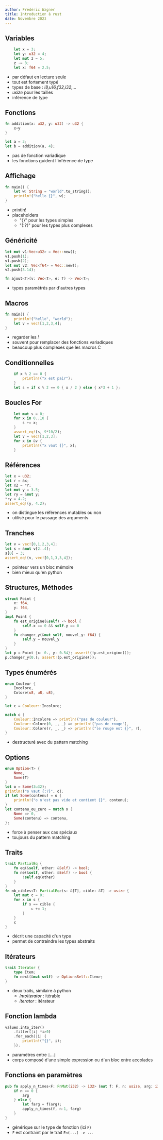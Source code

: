 ```yaml
---
author: Frédéric Wagner
title: Introduction à rust
date: Novembre 2023
---
```


## Variables

```rust
    let x = 3;
    let y: u32 = 4;
    let mut z = 5;
    z -= 3;
    let x: f64 = 2.5;
```
- par défaut en lecture seule
- tout est fortement typé
- types de base : *i8,u16,f32,i32*,...
- *usize* pour les tailles
- inférence de type

## Fonctions

```rust
fn addition(x: u32, y: u32) -> u32 {
    x+y
}

let a = 3;
let b = addition(a, 4);
```

- pas de fonction variadique
- les fonctions guident l'inférence de type

## Affichage

```rust
fn main() {
    let w: String = "world".to_string();
    println!("hello {}", w);
}
```

- println!
- placeholders
    - "{}" pour les types simples
    - "{:?}" pour les types plus complexes

## Généricité

```rust
let mut v1:Vec<u32> = Vec::new();
v1.push(1);
v1.push(2);
let mut v2: Vec<f64> = Vec::new();
v2.push(3.14);

fn ajout<T>(v: Vec<T>, e: T) -> Vec<T>;
```
- types paramétrés par d'autres types

## Macros

```rust
fn main() {
    println!("hello", "world");
    let v = vec![1,2,3,4];
}
```

- regarder les *!*
- souvent pour remplacer des fonctions variadiques
- beaucoup plus complexes que les macros C

## Conditionnelles

```rust
    if x % 2 == 0 {
        println!("x est pair");
    }
    let s = if x % 2 == 0 { x / 2 } else { x*3 + 1 };
```

## Boucles For

```rust
    let mut s = 0;
    for x in 0..10 {
        s += x;
    }
    assert_eq!(s, 9*10/2);
    let v = vec![1,2,3];
    for x in &v {
        println!("x vaut {}", x);
    }
```

## Références

```rust
let x = u32;
let r = &x;
let x2 = *r;
let mut y = 3.5;
let ry = &mut y;
*ry = 4.2;
assert_eq!(y, 4.2);
```

- on distingue les références mutables ou non 
- utilisé pour le passage des arguments

## Tranches

```rust
let v = vec![0,1,2,3,4];
let s = &mut v[2..4];
s[0] = 3;
assert_eq!(v, vec![0,1,3,3,4]);
```
- pointeur vers un bloc mémoire
- bien mieux qu'en python

## Structures, Méthodes

```rust
struct Point {
    x: f64,
    y: f64,
}
impl Point {
    fn est_origine(&self) -> bool {
        self.x == 0 && self.y == 0
    }
    fn changer_y(&mut self, nouvel_y: f64) {
        self.y = nouvel_y
    }
}
let p = Point {x: 0., y: 0.54}; assert!(!p.est_origine());
p.changer_y(0.); assert!(p.est_origine());
```

## Types énumérés

```rust
enum Couleur {
    Incolore,
    Colore(u8, u8, u8),
}

let c = Couleur::Incolore;

match c {
    Couleur::Incolore => println!("pas de couleur"),
    Couleur::Colore(0, _, _) => println!("pas de rouge"),
    Couleur::Colore(r, _, _) => println!("le rouge est {}", r),
}

```

- destructuré avec du pattern matching

## Options

```rust
enum Option<T> {
    None,
    Some(T)
}
let o = Some(3u32);
println!("o vaut {:?}", o);
if let Some(contenu) = o {
    println!("o n'est pas vide et contient {}", contenu);
}
let contenu_ou_zero = match o {
    None => 0, 
    Some(contenu) => contenu,
};
```

- force à penser aux cas spéciaux
- toujours du pattern matching

## Traits

```rust
trait PartialEq {
    fn eq(&self, other: &Self) -> bool;
    fn ne(&self, other: &Self) -> bool {
        !self.eq(other)
    }
}
fn nb_cibles<T: PartialEq>(s: &[T], cible: &T) -> usize {
    let mut c = 0;
    for x in s {
        if s == cible {
            c += 1;
        }
    }
    c
}
```

- décrit une capacité d'un type
- permet de contraindre les types abstraits

## Itérateurs 

```rust
trait Iterator {
    type Item;
    fn next(&mut self) -> Option<Self::Item>;
}
```

- deux traits, similaire à python
    - *IntoIterator* : itérable
    - *Iterator* : itérateur

## Fonction lambda

```rust
values.into_iter()
    .filter(|i| *i>0)
    .for_each(|i| {
        println!("{}", i);
    });
```

- paramètres entre `|`...`|`
- corps composé d'une simple expression
  ou d'un bloc entre accolades

## Fonctions en paramètres

```rust
pub fn apply_n_times<F: FnMut(i32) -> i32> (mut f: F, n: usize, arg: i32) -> i32 {
    if n == 0 {
        arg
    } else {
        let farg = f(arg);
        apply_n_times(f, n-1, farg)
    }
}
```

- générique sur le type de fonction (ici `F`)
- `F` est contraint par le trait `Fn(...) -> ...`
